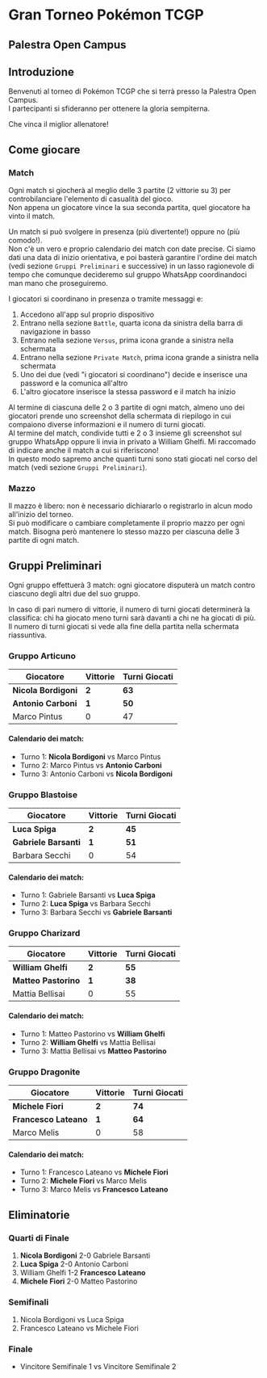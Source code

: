 # Gran Torneo Pokémon TCGP
## Palestra Open Campus

## Introduzione

Benvenuti al torneo di Pokémon TCGP che si terrà presso la Palestra Open Campus.  
I partecipanti si sfideranno per ottenere la gloria sempiterna.  

Che vinca il miglior allenatore!

## Come giocare

### Match

Ogni match si giocherà al meglio delle 3 partite (2 vittorie su 3) per controbilanciare l'elemento di casualità del gioco.  
Non appena un giocatore vince la sua seconda partita, quel giocatore ha vinto il match.

Un match si può svolgere in presenza (più divertente!) oppure no (più comodo!).  
Non c'è un vero e proprio calendario dei match con date precise. Ci siamo dati una data di inizio orientativa, e poi basterà garantire l'ordine dei match (vedi sezione `Gruppi Preliminari` e successive) in un lasso ragionevole di tempo che comunque decideremo sul gruppo WhatsApp coordinandoci man mano che proseguiremo.

I giocatori si coordinano in presenza o tramite messaggi e:

1. Accedono all'app sul proprio dispositivo
1. Entrano nella sezione `Battle`, quarta icona da sinistra della barra di navigazione in basso
1. Entrano nella sezione `Versus`, prima icona grande a sinistra nella schermata
1. Entrano nella sezione `Private Match`, prima icona grande a sinistra nella schermata
1. Uno dei due (vedi "i giocatori si coordinano") decide e inserisce una password e la comunica all'altro
1. L'altro giocatore inserisce la stessa password e il match ha inizio

Al termine di ciascuna delle 2 o 3 partite di ogni match, almeno uno dei giocatori prende uno screenshot della schermata di riepilogo in cui compaiono diverse informazioni e il numero di turni giocati.  
Al termine del match, condivide tutti e 2 o 3 insieme gli screenshot sul gruppo WhatsApp oppure li invia in privato a William Ghelfi. Mi raccomado di indicare anche il match a cui si riferiscono!   
In questo modo sapremo anche quanti turni sono stati giocati nel corso del match (vedi sezione `Gruppi Preliminari`).

### Mazzo

Il mazzo è libero: non è necessario dichiararlo o registrarlo in alcun modo all'inizio del torneo.  
Si può modificare o cambiare completamente il proprio mazzo per ogni match. Bisogna però mantenere lo stesso mazzo per ciascuna delle 3 partite di ogni match.

## Gruppi Preliminari

Ogni gruppo effettuerà 3 match: ogni giocatore disputerà un match contro ciascuno degli altri due del suo gruppo.  

In caso di pari numero di vittorie, il numero di turni giocati determinerà la classifica: chi ha giocato meno turni sarà davanti a chi ne ha giocati di più.  
Il numero di turni giocati si vede alla fine della partita nella schermata riassuntiva.

### Gruppo Articuno

| Giocatore         | Vittorie | Turni Giocati |
|-------------------|----------|---------------|
| **Nicola Bordigoni**  | **2**        | **63**             |
| **Antonio Carboni**   | **1**        | **50**             |
| Marco Pintus      | 0        | 47             |

#### Calendario dei match:
- Turno 1: **Nicola Bordigoni** vs Marco Pintus
- Turno 2: Marco Pintus vs **Antonio Carboni**
- Turno 3: Antonio Carboni vs **Nicola Bordigoni**

### Gruppo Blastoise

| Giocatore         | Vittorie | Turni Giocati |
|-------------------|----------|---------------|
| **Luca Spiga**        | **2**        | **45**             |
| **Gabriele Barsanti** | **1**        | **51**             |
| Barbara Secchi    | 0        | 54             |

#### Calendario dei match:
- Turno 1: Gabriele Barsanti vs **Luca Spiga**
- Turno 2: **Luca Spiga** vs Barbara Secchi
- Turno 3: Barbara Secchi vs **Gabriele Barsanti**

### Gruppo Charizard

| Giocatore         | Vittorie | Turni Giocati |
|-------------------|----------|---------------|
| **William Ghelfi**    | **2**        | **55**             |
| **Matteo Pastorino**  | **1**        | **38**             |
| Mattia Bellisai   | 0        | 55             |

#### Calendario dei match:
- Turno 1: Matteo Pastorino vs **William Ghelfi**
- Turno 2: **William Ghelfi** vs Mattia Bellisai
- Turno 3: Mattia Bellisai vs **Matteo Pastorino**

### Gruppo Dragonite

| Giocatore         | Vittorie | Turni Giocati |
|-------------------|----------|---------------|
| **Michele Fiori**     | **2**        | **74**             |
| **Francesco Lateano** | **1**        | **64**             |
| Marco Melis       | 0        | 58             |

#### Calendario dei match:
- Turno 1: Francesco Lateano vs **Michele Fiori**
- Turno 2: **Michele Fiori** vs Marco Melis
- Turno 3: Marco Melis vs **Francesco Lateano**

## Eliminatorie

### Quarti di Finale
1. **Nicola Bordigoni** 2-0 Gabriele Barsanti
2. **Luca Spiga** 2-0 Antonio Carboni
3. William Ghelfi 1-2 **Francesco Lateano**
4. **Michele Fiori** 2-0 Matteo Pastorino

### Semifinali
1. Nicola Bordigoni vs Luca Spiga
2. Francesco Lateano vs Michele Fiori

### Finale
- Vincitore Semifinale 1 vs Vincitore Semifinale 2
